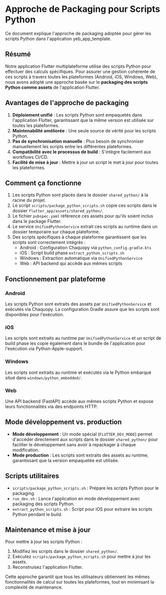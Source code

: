 <!--
RÉFÉRENCES CROISÉES:
- Ce fichier est référencé dans: [README.md:91]
- Ce fichier est référencé dans: [docs/chat_resume.md:36]
- Ce fichier est référencé dans: [.copilot/chat_resume.md:46]
-->

# Approche de Packaging pour Scripts Python

Ce document explique l'approche de packaging adoptée pour gérer les scripts Python dans l'application yeb_app_template.

## Résumé

Notre application Flutter multiplateforme utilise des scripts Python pour effectuer des calculs spécifiques. Pour assurer une gestion cohérente de ces scripts à travers toutes les plateformes (Android, iOS, Windows, Web), nous avons adopté une approche basée sur le **packaging des scripts Python comme assets** de l'application Flutter.

## Avantages de l'approche de packaging

1. **Déploiement unifié** : Les scripts Python sont empaquetés dans l'application Flutter, garantissant que la même version est utilisée sur toutes les plateformes.
2. **Maintenabilité améliorée** : Une seule source de vérité pour les scripts Python.
3. **Pas de synchronisation manuelle** : Plus besoin de synchroniser manuellement les scripts entre les différentes plateformes.
4. **Compatibilité avec le processus de build** : S'intègre facilement aux workflows CI/CD.
5. **Facilité de mise à jour** : Mettre à jour un script le met à jour pour toutes les plateformes.

## Comment ça fonctionne

1. Les scripts Python sont placés dans le dossier `shared_python/` à la racine du projet.
2. Le script `scripts/package_python_scripts.sh` copie ces scripts dans le dossier `flutter_app/assets/shared_python/`.
3. Le fichier `pubspec.yaml` référence ces assets pour qu'ils soient inclus dans le package Flutter.
4. Le service `UnifiedPythonService` extrait ces scripts au runtime dans un dossier temporaire sur chaque plateforme.
5. Des scripts spécifiques à chaque plateforme garantissent que les scripts sont correctement intégrés :
   - Android : Configuration Chaquopy via `python_config.gradle.kts`
   - iOS : Script build phase `extract_python_scripts.sh`
   - Windows : Extraction automatique via `UnifiedPythonService`
   - Web : API backend qui accède aux mêmes scripts

## Fonctionnement par plateforme

### Android

Les scripts Python sont extraits des assets par `UnifiedPythonService` et exécutés via Chaquopy. La configuration Gradle assure que les scripts sont disponibles pour l'exécution.

### iOS

Les scripts sont extraits au runtime par `UnifiedPythonService` et un script de build phase les copie également dans le bundle de l'application pour l'exécution via Python-Apple-support.

### Windows

Les scripts sont extraits au runtime et exécutés via le Python embarqué situé dans `windows/python_embedded/`.

### Web

Une API backend (FastAPI) accède aux mêmes scripts Python et expose leurs fonctionnalités via des endpoints HTTP.

## Mode développement vs. production

- **Mode développement** : Un mode spécial (`FLUTTER_DEV_MODE`) permet d'accéder directement aux scripts dans le dossier `shared_python/` pour faciliter le développement sans avoir à repackager à chaque modification.
- **Mode production** : Les scripts sont extraits des assets au runtime, garantissant que la version empaquetée est utilisée.

## Scripts utilitaires

- `scripts/package_python_scripts.sh` : Prépare les scripts Python pour le packaging.
- `run_dev.sh` : Lance l'application en mode développement avec packaging des scripts Python.
- `extract_python_scripts.sh` : Script pour iOS pour extraire les scripts Python pendant le build.

## Maintenance et mise à jour

Pour mettre à jour les scripts Python :

1. Modifiez les scripts dans le dossier `shared_python/`.
2. Exécutez `scripts/package_python_scripts.sh` pour mettre à jour les assets.
3. Reconstruisez l'application Flutter.

Cette approche garantit que tous les utilisateurs obtiennent les mêmes fonctionnalités de calcul sur toutes les plateformes, tout en minimisant la complexité de maintenance.
